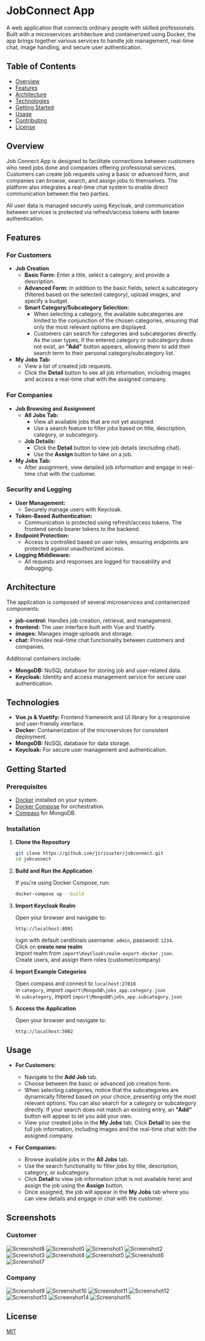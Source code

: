 # JobConnect App

A web application that connects ordinary people with skilled professionals. Built with a microservices architecture and containerized using Docker, the app brings together various services to handle job management, real-time chat, image handling, and secure user authentication.

## Table of Contents

- [Overview](#overview)
- [Features](#features)
- [Architecture](#architecture)
- [Technologies](#technologies)
- [Getting Started](#getting-started)
- [Usage](#usage)
- [Contributing](#contributing)
- [License](#license)

## Overview

Job Connect App is designed to facilitate connections between customers who need jobs done and companies offering professional services. Customers can create job requests using a basic or advanced form, and companies can browse, search, and assign jobs to themselves. The platform also integrates a real-time chat system to enable direct communication between the two parties.

All user data is managed securely using Keycloak, and communication between services is protected via refresh/access tokens with bearer authentication.

## Features

### For Customers

- **Job Creation**  
  - **Basic Form:** Enter a title, select a category, and provide a description.  
  - **Advanced Form:** In addition to the basic fields, select a subcategory (filtered based on the selected category), upload images, and specify a budget.
  - **Smart Category/Subcategory Selection:**  
    - When selecting a category, the available subcategories are limited to the conjunction of the chosen categories, ensuring that only the most relevant options are displayed.  
    - Customers can search for categories and subcategories directly. As the user types, if the entered category or subcategory does not exist, an **"Add"** button appears, allowing them to add their search term to their personal category/subcategory list.
- **My Jobs Tab:**  
  - View a list of created job requests.
  - Click the **Detail** button to see all job information, including images and access a real-time chat with the assigned company.

### For Companies

- **Job Browsing and Assignment**  
  - **All Jobs Tab:**  
    - View all available jobs that are not yet assigned.
    - Use a search feature to filter jobs based on title, description, category, or subcategory.
  - **Job Details:**  
    - Click the **Detail** button to view job details (excluding chat).
    - Use the **Assign** button to take on a job.
- **My Jobs Tab:**  
  - After assignment, view detailed job information and engage in real-time chat with the customer.

### Security and Logging

- **User Management:**  
  - Securely manage users with Keycloak.
- **Token-Based Authentication:**  
  - Communication is protected using refresh/access tokens. The frontend sends bearer tokens to the backend.
- **Endpoint Protection:**  
  - Access is controlled based on user roles, ensuring endpoints are protected against unauthorized access.
- **Logging Middleware:**  
  - All requests and responses are logged for traceability and debugging.

## Architecture

The application is composed of several microservices and containerized components:

- **job-control:** Handles job creation, retrieval, and management.
- **frontend:** The user interface built with Vue and Vuetify.
- **images:** Manages image uploads and storage.
- **chat:** Provides real-time chat functionality between customers and companies.

Additional containers include:

- **MongoDB:** NoSQL database for storing job and user-related data.
- **Keycloak:** Identity and access management service for secure user authentication.

## Technologies

- **Vue.js & Vuetify:** Frontend framework and UI library for a responsive and user-friendly interface.
- **Docker:** Containerization of the microservices for consistent deployment.
- **MongoDB:** NoSQL database for data storage.
- **Keycloak:** For secure user management and authentication.

## Getting Started

### Prerequisites

- [Docker](https://www.docker.com/get-started) installed on your system.
- [Docker Compose](https://docs.docker.com/compose/) for orchestration.
- [Compass](https://www.mongodb.com/try/download/compass) for MongoDB.

### Installation

1. **Clone the Repository**

    ```bash
    git clone https://github.com/jirisuster/jobconnect.git
    cd jobconnect
    ```

2. **Build and Run the Application**

    If you're using Docker Compose, run:

    ```bash
    docker-compose up --build
    ```
3. **Import Keycloak Realm**

    Open your browser and navigate to:

    ```
    http://localhost:8091
    ```
    login with default cerditinals username: ```admin```, password: ```1234```.\
    Click on **create new realm**\
    Import realm from ```import\KeyCloak\realm-export-docker.json```.\
    Create users, and assign them roles (customer/company)

4. **Import Example Categories**

    Open compass and connect to ```localhost:27018```\
    in ```category```, import ```import\MongoDB\jobs_app.category.json```\
    in ```subcategory```, import ```import\MongoDB\jobs_app.subcategory.json```

5. **Access the Application**

    Open your browser and navigate to:

    ```
    http://localhost:5002
    ```

## Usage

- **For Customers:**
  - Navigate to the **Add Job** tab.
  - Choose between the basic or advanced job creation form.
  - When selecting categories, notice that the subcategories are dynamically filtered based on your choice, presenting only the most relevant options. You can also search for a category or subcategory directly. If your search does not match an existing entry, an **"Add"** button will appear to let you add your own.
  - View your created jobs in the **My Jobs** tab. Click **Detail** to see the full job information, including images and the real-time chat with the assigned company.

- **For Companies:**
  - Browse available jobs in the **All Jobs** tab.
  - Use the search functionality to filter jobs by title, description, category, or subcategory.
  - Click **Detail** to view job information (chat is not available here) and assign the job using the **Assign** button.
  - Once assigned, the job will appear in the **My Jobs** tab where you can view details and engage in chat with the customer.


## Screenshots
### Customer

![Screenshot8](screenshots/main_page.png)
![Screenshot0](screenshots/customer_add_1.png)
![Screenshot1](screenshots/customer_add_2.png)
![Screenshot2](screenshots/customer_add_3.png)
![Screenshot3](screenshots/customer_add_4.png)
![Screenshot4](screenshots/customer_add_5.png)
![Screenshot5](screenshots/customer_add_6.png)
![Screenshot6](screenshots/customer_all_1.png)
![Screenshot7](screenshots/customer_all_2.png)

### Company

![Screenshot9](screenshots/company_all_1.png)
![Screenshot10](screenshots/company_all_2.png)
![Screenshot11](screenshots/company_all_3.png)
![Screenshot12](screenshots/customer_all_2.png)
![Screenshot13](screenshots/customer_all_2.png)
![Screenshot14](screenshots/customer_all_2.png)
![Screenshot15](screenshots/customer_company_chat.png)

## License

[MIT](https://choosealicense.com/licenses/mit/)

